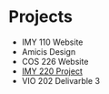 <h1>Projects</h1>

<ul>
    <li>IMY 110 Website</li>
    <li>Amicis  Design</li>
    <li>COS 226 Website</li>
    <li><a href="https://resplendent-syrniki-f643de.netlify.app/">IMY 220 Project</a></li>
    <li>VIO 202 Delivarble 3</li>
</ul>

